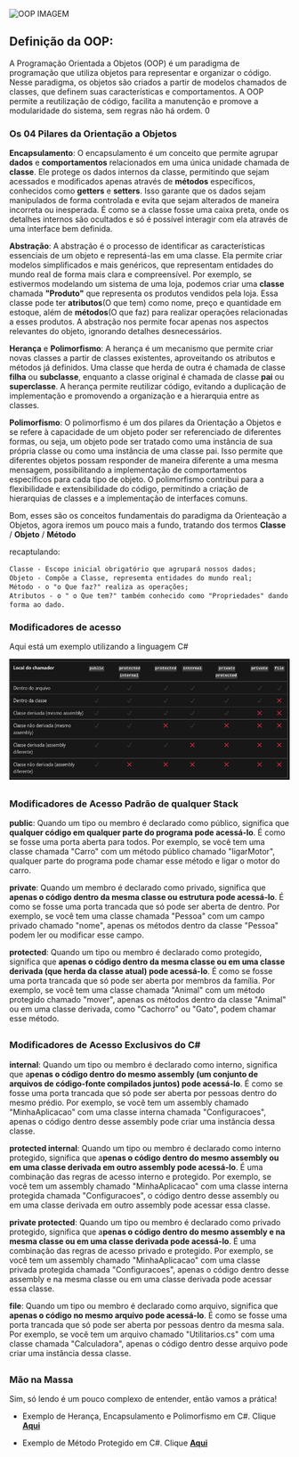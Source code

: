 ![OOP IMAGEM](https://i0.wp.com/www.institutedata.com/wp-content/uploads/2024/01/Defining-Object-Oriented-Programming-.png?resize=470%2C470&ssl=1)

## Definição da OOP:
A Programação Orientada a Objetos (OOP) é um paradigma de programação que utiliza objetos para representar e organizar o código. Nesse paradigma, os objetos são criados a partir de modelos chamados de classes, que definem suas características e comportamentos. A OOP permite a reutilização de código, facilita a manutenção e promove a modularidade do sistema, sem regras não há ordem.    0


### Os 04 Pilares da Orientação a Objetos

**Encapsulamento**: O encapsulamento é um conceito que permite agrupar **dados** e **comportamentos** relacionados em uma única unidade chamada de **classe**. Ele protege os dados internos da classe, permitindo que sejam acessados e modificados apenas através de **métodos** específicos, conhecidos como **getters** e **setters**. Isso garante que os dados sejam manipulados de forma controlada e evita que sejam alterados de maneira incorreta ou inesperada. É como se a classe fosse uma caixa preta, onde os detalhes internos são ocultados e só é possível interagir com ela através de uma interface bem definida.

**Abstração**: A abstração é o processo de identificar as características essenciais de um objeto e representá-las em uma classe. Ela permite criar modelos simplificados e mais genéricos, que representam entidades do mundo real de forma mais clara e compreensível. Por exemplo, se estivermos modelando um sistema de uma loja, podemos criar uma **classe** chamada **"Produto"** que representa os produtos vendidos pela loja. Essa classe pode ter **atributos**(O que tem) como nome, preço e quantidade em estoque, além de **métodos**(O que faz) para realizar operações relacionadas a esses produtos. A abstração nos permite focar apenas nos aspectos relevantes do objeto, ignorando detalhes desnecessários.

**Herança** e **Polimorfismo**: A herança é um mecanismo que permite criar novas classes a partir de classes existentes, aproveitando os atributos e métodos já definidos. Uma classe que herda de outra é chamada de classe **filha** ou **subclasse**, enquanto a classe original é chamada de classe **pai** ou **superclasse**. A herança permite reutilizar código, evitando a duplicação de implementação e promovendo a organização e a hierarquia entre as classes.

**Polimorfismo**: O polimorfismo é um dos pilares da Orientação a Objetos e se refere à capacidade de um objeto poder ser referenciado de diferentes formas, ou seja, um objeto pode ser tratado como uma instância de sua própria classe ou como uma instância de uma classe pai. Isso permite que diferentes objetos possam responder de maneira diferente a uma mesma mensagem, possibilitando a implementação de comportamentos específicos para cada tipo de objeto. O polimorfismo contribui para a flexibilidade e extensibilidade do código, permitindo a criação de hierarquias de classes e a implementação de interfaces comuns. 

Bom, esses são os conceitos fundamentais do paradigma da Orienteação a Objetos, agora iremos um pouco mais a fundo, tratando dos termos **Classe** / **Objeto** / **Método**

recaptulando:

    Classe - Escopo inicial obrigatório que agrupará nossos dados;  
    Objeto - Compõe a Classe, represemta entidades do mundo real;
    Método - o "o Que faz?" realiza as operações;
    Atributos - o " o Que tem?" também conhecido como "Propriedades" dando forma ao dado.


### Modificadores de acesso
Aqui está um exemplo utilizando a linguagem C#

![CLASSES IMAGEM](/img/classes.png)

##

### Modificadores de Acesso Padrão de qualquer Stack  

**public**: Quando um tipo ou membro é declarado como público, significa que **qualquer código em qualquer parte do programa pode acessá-lo**. É como se fosse uma porta aberta para todos. Por exemplo, se você tem uma classe chamada "Carro" com um método público chamado "ligarMotor", qualquer parte do programa pode chamar esse método e ligar o motor do carro.

**private**: Quando um membro é declarado como privado, significa que **apenas o código dentro da mesma classe ou estrutura pode acessá-lo**. É como se fosse uma porta trancada que só pode ser aberta de dentro. Por exemplo, se você tem uma classe chamada "Pessoa" com um campo privado chamado "nome", apenas os métodos dentro da classe "Pessoa" podem ler ou modificar esse campo.

**protected**: Quando um tipo ou membro é declarado como protegido, significa que **apenas o código dentro da mesma classe ou em uma classe derivada (que herda da classe atual) pode acessá-lo**. É como se fosse uma porta trancada que só pode ser aberta por membros da família. Por exemplo, se você tem uma classe chamada "Animal" com um método protegido chamado "mover", apenas os métodos dentro da classe "Animal" ou em uma classe derivada, como "Cachorro" ou "Gato", podem chamar esse método.
##

### Modificadores de Acesso Exclusivos do C#

**internal**: Quando um tipo ou membro é declarado como interno, significa que a**penas o código dentro do mesmo assembly (um conjunto de arquivos de código-fonte compilados juntos) pode acessá-lo**. É como se fosse uma porta trancada que só pode ser aberta por pessoas dentro do mesmo prédio. Por exemplo, se você tem um assembly chamado "MinhaAplicacao" com uma classe interna chamada "Configuracoes", apenas o código dentro desse assembly pode criar uma instância dessa classe.

**protected internal**: Quando um tipo ou membro é declarado como interno protegido, significa que a**penas o código dentro do mesmo assembly ou em uma classe derivada em outro assembly pode acessá-lo**. É uma combinação das regras de acesso interno e protegido. Por exemplo, se você tem um assembly chamado "MinhaAplicacao" com uma classe interna protegida chamada "Configuracoes", o código dentro desse assembly ou em uma classe derivada em outro assembly pode acessar essa classe.

**private protected**: Quando um tipo ou membro é declarado como privado protegido, significa que a**penas o código dentro do mesmo assembly e na mesma classe ou em uma classe derivada pode acessá-lo**. É uma combinação das regras de acesso privado e protegido. Por exemplo, se você tem um assembly chamado "MinhaAplicacao" com uma classe privada protegida chamada "Configuracoes", apenas o código dentro desse assembly e na mesma classe ou em uma classe derivada pode acessar essa classe.

**file**: Quando um tipo ou membro é declarado como arquivo, significa que **apenas o código no mesmo arquivo pode acessá-lo**. É como se fosse uma porta trancada que só pode ser aberta por pessoas dentro da mesma sala. Por exemplo, se você tem um arquivo chamado "Utilitarios.cs" com uma classe chamada "Calculadora", apenas o código dentro desse arquivo pode criar uma instância dessa classe.

##


### Mão na Massa 
Sim, só lendo é um pouco complexo de entender, então vamos a prática!

 - Exemplo de Herança, Encapsulamento e Polimorfismo em C#. Clique **[Aqui](/OOP/HANDZONE/CasoUm.cs)**

 - Exemplo de Método Protegido em C#. Clique **[Aqui](/OOP/HANDZONE/CasoDois.cs)**
    







